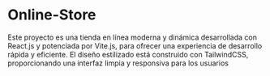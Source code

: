 # Online-Store
Este proyecto es una tienda en línea moderna y dinámica desarrollada con React.js y potenciada por Vite.js, para ofrecer una experiencia de desarrollo rápida y eficiente. El diseño estilizado está construido con TailwindCSS, proporcionando una interfaz limpia y responsiva para los usuarios
